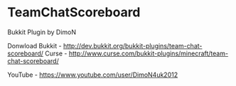 # TeamChatScoreboard
Bukkit Plugin by DimoN

Donwload Bukkit - http://dev.bukkit.org/bukkit-plugins/team-chat-scoreboard/
Curse - http://www.curse.com/bukkit-plugins/minecraft/team-chat-scoreboard/

YouTube - https://www.youtube.com/user/DimoN4uk2012
